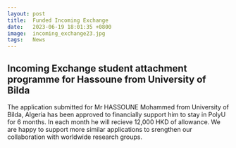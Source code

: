 ```yaml
---
layout: post
title:  Funded Incoming Exchange
date:   2023-06-19 18:01:35 +0800
image:  incoming_exchange23.jpg
tags:   News
---
```

## Incoming Exchange student attachment programme for Hassoune from University of Bilda

The application submitted for Mr HASSOUNE Mohammed from University of Bilda, Algeria has been approved to financially support him to stay in PolyU for 6 months. In each month he will recieve 12,000 HKD of allowance. We are happy to support more similar applications to srengthen our collaboration with worldwide research groups. 
